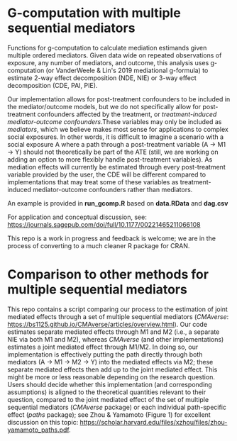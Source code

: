 # G-computation with multiple sequential mediators
Functions for g-computation to calculate mediation estimands given multiple ordered mediators. Given data wide on repeated observations of exposure, any number of mediators, and outcome, this analysis uses g-computation (or VanderWeele & Lin's 2019 mediational g-formula) to estimate 2-way effect decomposition (NDE, NIE) or 3-way effect decomposition (CDE, PAI, PIE). 

Our implementation allows for post-treatment confounders to be included in the mediator/outcome models, but we do not specifically allow for post-treatment confounders affected by the treatment, or _treatment-induced mediator-outcome confounders_.These variables may only be included as _mediators_, which we believe makes most sense for applications to complex social exposures. In other words, it is difficult to imagine a scenario with a social exposure A where a path through a post-treatment variable (A $\rightarrow$ M1 $\rightarrow$ Y) should not theoretically be part of the ATE (still, we are working on adding an option to more flexibly handle post-treatment variables). As mediation effects will currently be estimated through every post-treatment variable provided by the user, the CDE will be different compared to implementations that may treat some of these variables as treatment-induced mediator-outcome confounders rather than mediators.

An example is provided in __run_gcomp.R__ based on __data.RData__ and __dag.csv__ 

For application and conceptual discussion, see: https://journals.sagepub.com/doi/full/10.1177/00221465211066108

This repo is a work in progress and feedback is welcome; we are in the process of converting to a much cleaner R package for CRAN. 

# Comparison to other methods for multiple sequential mediators
This repo contains a script comparing our process to the estimation of joint mediated effects through a set of multiple sequential mediators (_CMAverse_: https://bs1125.github.io/CMAverse/articles/overview.html). Our code estimates separate mediated effects through M1 and M2 (i.e., a separate NIE via both M1 and M2), whereas _CMAverse_ (and other implementations) estimates a joint mediated effect through M1/M2. In doing so, our implementation is effectively putting the path directly through both mediators (A $\rightarrow$ M1 $\rightarrow$ M2 $\rightarrow$ Y) into the mediated effects via M2; these separate mediated effects then add up to the joint mediated effect. This might be more or less reasonable depending on the research question. Users should decide whether this implementation (and corresponding assumptions) is aligned to the theoretical quantities relevant to their question, compared to the joint mediated effect of the set of multiple sequential mediators (_CMAverse_ package) or each individual path-specific effect (_paths_ package); see Zhou & Yamamoto (Figure 1) for excellent discussion on this topic: https://scholar.harvard.edu/files/xzhou/files/zhou-yamamoto_paths.pdf.
